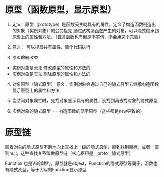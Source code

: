 # 原型（函数原型，显示原型）

1. 定义：原型（prototype）是函数天生就具有的属性，定义了构造函数制造出的对象（实例对象）的公共祖先
通过该构造函数产生的对象，可以隐式继承到原型上的属性和方法。（普通函数也有但是不实例，不会用这个东西）

2. 意义：
可以提取共有属性，简化代码执行

3. 原型增删改查
- 实例对象是无法 修改原型的属性和方法的
- 实例对象是无法 删除原型的属性和方法的

4. 对象原型（隐式原型）
意义：实例对象会通过自己的隐式原型去继承构造函数显示原型上的属性和方法
1. 当访问对象属性时，先找对象显示具有的属性，没找到再去找对象的隐式原型

2. 实例对象的隐式原型 == 构造函数的显示原型（这些都是new导致的）

# 原型链
顺着对象的隐式原型不断地向上查找上一级的隐式原型，直到找到目标，或者一直到null，这种查找关系叫做原型链（核心枢纽是__proto__隐式原型）


Function 也是V8创建的，原型就是object，Function的隐式原型等同于，函数也有隐式原型，等于大写的Function显示原型